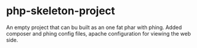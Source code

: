 # php-skeleton-project
An empty project that can bu built as an one fat phar with phing. Added composer and phing config files, apache configuration for viewing the web side.

